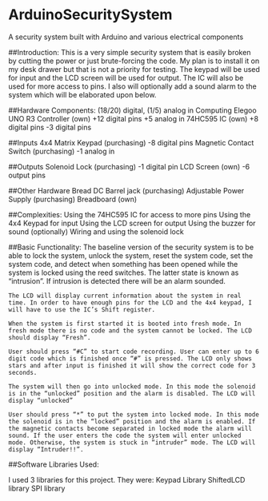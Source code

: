 # ArduinoSecuritySystem
A security system built with Arduino and various electrical components

##Introduction:
	This is a very simple security system that is easily broken by cutting the power or just brute-forcing the code. My plan is to install it on my desk drawer but that is not a priority for testing. The keypad will be used for input and the LCD screen will be used for output. The IC will also be used for more access to pins. I also will optionally add a sound alarm to the system which will be elaborated upon below.

##Hardware Components: (18/20) digital, (1/5) analog in
Computing
Elegoo UNO R3 Controller (own) +12 digital pins +5 analog in
74HC595 IC (own) +8 digital pins -3 digital pins

##Inputs
4x4 Matrix Keypad	(purchasing) -8 digital pins
Magnetic Contact Switch (purchasing) -1 analog in 

##Outputs
Solenoid Lock (purchasing) -1 digital pin
LCD Screen (own) -6 output pins

##Other Hardware
Bread DC Barrel jack (purchasing)
Adjustable Power Supply (purchasing)
Breadboard (own)

##Complexities:
Using the 74HC595 IC for access to more pins
Using the 4x4 Keypad for input
Using the LCD screen for output
Using the buzzer for sound (optionally)
Wiring and using the solenoid lock



##Basic Functionality:
	The baseline version of the security system is to be able to lock the system, unlock the system, reset the system code, set the system code, and detect when something has been opened while the system is locked using the reed switches. The latter state is known as “intrusion”. If intrusion is detected there will be an alarm sounded.  

	The LCD will display current information about the system in real time. In order to have enough pins for the LCD and the 4x4 keypad, I will have to use the IC’s Shift register. 

	When the system is first started it is booted into fresh mode. In fresh mode there is no code and the system cannot be locked. The LCD should display “Fresh”.

	User should press “#C” to start code recording. User can enter up to 6 digit code which is finished once “#” is pressed. The LCD only shows stars and after input is finished it will show the correct code for 3 seconds.

	The system will then go into unlocked mode. In this mode the solenoid is in the “unlocked” position and the alarm is disabled. The LCD will display “unlocked”

	User should press “*” to put the system into locked mode. In this mode the solenoid is in the “locked” position and the alarm is enabled. If the magnetic contacts become separated in locked mode the alarm will sound. If the user enters the code the system will enter unlocked mode. Otherwise, the system is stuck in “intruder” mode. The LCD will display “Intruder!!”.

 
 
##Software Libraries Used:

I used 3 libraries for this project. They were:
Keypad Library
ShiftedLCD library
SPI library
